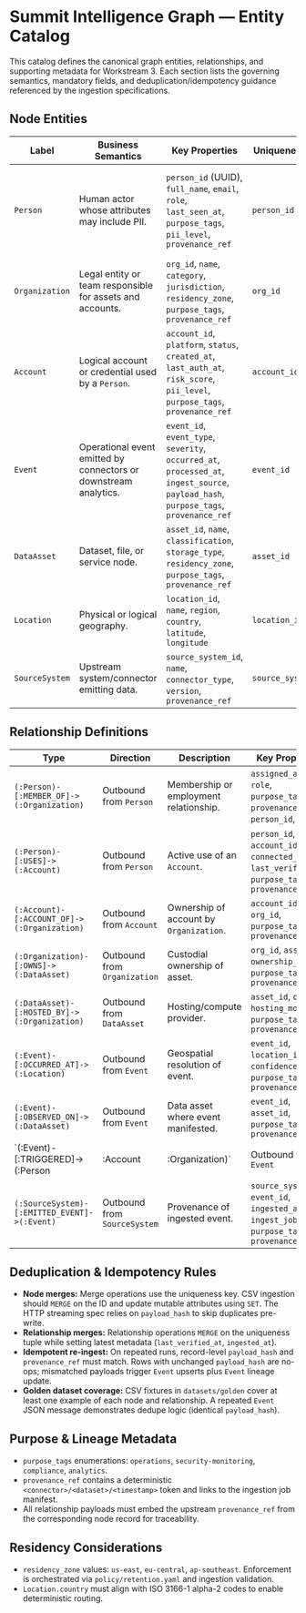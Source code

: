 # Summit Intelligence Graph — Entity Catalog

This catalog defines the canonical graph entities, relationships, and supporting metadata for Workstream 3. Each section lists the governing semantics, mandatory fields, and deduplication/idempotency guidance referenced by the ingestion specifications.

## Node Entities

| Label | Business Semantics | Key Properties | Uniqueness Key | Notes |
| --- | --- | --- | --- | --- |
| `Person` | Human actor whose attributes may include PII. | `person_id` (UUID), `full_name`, `email`, `role`, `last_seen_at`, `purpose_tags`, `pii_level`, `provenance_ref` | `person_id` | `email` treated as secondary key for merge; `purpose_tags` required for purpose limitation enforcement. |
| `Organization` | Legal entity or team responsible for assets and accounts. | `org_id`, `name`, `category`, `jurisdiction`, `residency_zone`, `purpose_tags`, `provenance_ref` | `org_id` | `jurisdiction` drives residency controls. |
| `Account` | Logical account or credential used by a `Person`. | `account_id`, `platform`, `status`, `created_at`, `last_auth_at`, `risk_score`, `pii_level`, `purpose_tags`, `provenance_ref` | `account_id` | `pii_level` inherits from linked `Person`. |
| `Event` | Operational event emitted by connectors or downstream analytics. | `event_id`, `event_type`, `severity`, `occurred_at`, `processed_at`, `ingest_source`, `payload_hash`, `purpose_tags`, `provenance_ref` | `event_id` | `payload_hash` is SHA-256 of raw payload for idempotency. |
| `DataAsset` | Dataset, file, or service node. | `asset_id`, `name`, `classification`, `storage_type`, `residency_zone`, `purpose_tags`, `provenance_ref` | `asset_id` | `classification` aligns to internal data taxonomy. |
| `Location` | Physical or logical geography. | `location_id`, `name`, `region`, `country`, `latitude`, `longitude` | `location_id` | Used to enforce residency obligations. |
| `SourceSystem` | Upstream system/connector emitting data. | `source_system_id`, `name`, `connector_type`, `version`, `provenance_ref` | `source_system_id` | `version` mapped to connector release for troubleshooting. |

## Relationship Definitions

| Type | Direction | Description | Key Properties | Uniqueness Key |
| --- | --- | --- | --- | --- |
| `(:Person)-[:MEMBER_OF]->(:Organization)` | Outbound from `Person` | Membership or employment relationship. | `assigned_at`, `role`, `purpose_tags`, `provenance_ref`, `person_id`, `org_id` | `(person_id, org_id, assigned_at)` |
| `(:Person)-[:USES]->(:Account)` | Outbound from `Person` | Active use of an `Account`. | `person_id`, `account_id`, `connected_at`, `last_verified_at`, `purpose_tags`, `provenance_ref` | `(person_id, account_id)` |
| `(:Account)-[:ACCOUNT_OF]->(:Organization)` | Outbound from `Account` | Ownership of account by `Organization`. | `account_id`, `org_id`, `purpose_tags`, `provenance_ref` | `(account_id, org_id)` |
| `(:Organization)-[:OWNS]->(:DataAsset)` | Outbound from `Organization` | Custodial ownership of asset. | `org_id`, `asset_id`, `ownership_type`, `purpose_tags`, `provenance_ref` | `(org_id, asset_id)` |
| `(:DataAsset)-[:HOSTED_BY]->(:Organization)` | Outbound from `DataAsset` | Hosting/compute provider. | `asset_id`, `org_id`, `hosting_model`, `purpose_tags`, `provenance_ref` | `(asset_id, org_id)` |
| `(:Event)-[:OCCURRED_AT]->(:Location)` | Outbound from `Event` | Geospatial resolution of event. | `event_id`, `location_id`, `confidence`, `purpose_tags`, `provenance_ref` | `(event_id, location_id)` |
| `(:Event)-[:OBSERVED_ON]->(:DataAsset)` | Outbound from `Event` | Data asset where event manifested. | `event_id`, `asset_id`, `purpose_tags`, `provenance_ref` | `(event_id, asset_id)` |
| `(:Event)-[:TRIGGERED]->(:Person|:Account|:Organization)` | Outbound from `Event` | Impacted entity (person/account/org). | `event_id`, `target_id`, `target_label`, `impact`, `purpose_tags`, `provenance_ref` | `(event_id, target_id, target_label)` |
| `(:SourceSystem)-[:EMITTED_EVENT]->(:Event)` | Outbound from `SourceSystem` | Provenance of ingested event. | `source_system_id`, `event_id`, `ingested_at`, `ingest_job_id`, `purpose_tags`, `provenance_ref` | `(source_system_id, event_id)` |

## Deduplication & Idempotency Rules

- **Node merges:** Merge operations use the uniqueness key. CSV ingestion should `MERGE` on the ID and update mutable attributes using `SET`. The HTTP streaming spec relies on `payload_hash` to skip duplicates pre-write.
- **Relationship merges:** Relationship operations `MERGE` on the uniqueness tuple while setting latest metadata (`last_verified_at`, `ingested_at`).
- **Idempotent re-ingest:** On repeated runs, record-level `payload_hash` and `provenance_ref` must match. Rows with unchanged `payload_hash` are no-ops; mismatched payloads trigger `Event` upserts plus `Event` lineage update.
- **Golden dataset coverage:** CSV fixtures in `datasets/golden` cover at least one example of each node and relationship. A repeated `Event` JSON message demonstrates dedupe logic (identical `payload_hash`).

## Purpose & Lineage Metadata

- `purpose_tags` enumerations: `operations`, `security-monitoring`, `compliance`, `analytics`.
- `provenance_ref` contains a deterministic `<connector>/<dataset>/<timestamp>` token and links to the ingestion job manifest.
- All relationship payloads must embed the upstream `provenance_ref` from the corresponding node record for traceability.

## Residency Considerations

- `residency_zone` values: `us-east`, `eu-central`, `ap-southeast`. Enforcement is orchestrated via `policy/retention.yaml` and ingestion validation.
- `Location.country` must align with ISO 3166-1 alpha-2 codes to enable deterministic routing.
